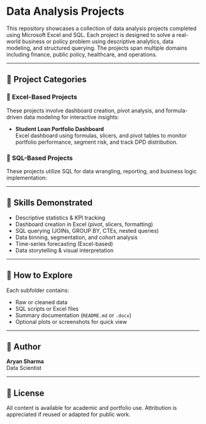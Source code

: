 # Data Analysis Projects

This repository showcases a collection of data analysis projects completed using Microsoft Excel and SQL. Each project is designed to solve a real-world business or policy problem using descriptive analytics, data modeling, and structured querying. The projects span multiple domains including finance, public policy, healthcare, and operations.

---

## 📁 Project Categories

### 🔸 Excel-Based Projects
These projects involve dashboard creation, pivot analysis, and formula-driven data modeling for interactive insights:
- **Student Loan Portfolio Dashboard**  
  Excel dashboard using formulas, slicers, and pivot tables to monitor portfolio performance, segment risk, and track DPD distribution.


### 🔸 SQL-Based Projects
These projects utilize SQL for data wrangling, reporting, and business logic implementation:


---

## 🧠 Skills Demonstrated

- Descriptive statistics & KPI tracking
- Dashboard creation in Excel (pivot, slicers, formatting)
- SQL querying (JOINs, GROUP BY, CTEs, nested queries)
- Data binning, segmentation, and cohort analysis
- Time-series forecasting (Excel-based)
- Data storytelling & visual interpretation

---

## 📌 How to Explore

Each subfolder contains:
- Raw or cleaned data
- SQL scripts or Excel files
- Summary documentation (`README.md` or `.docx`)
- Optional plots or screenshots for quick view

---

## 👤 Author

**Aryan Sharma**  
Data Scientist

---

## 📘 License

All content is available for academic and portfolio use. Attribution is appreciated if reused or adapted for public work.
